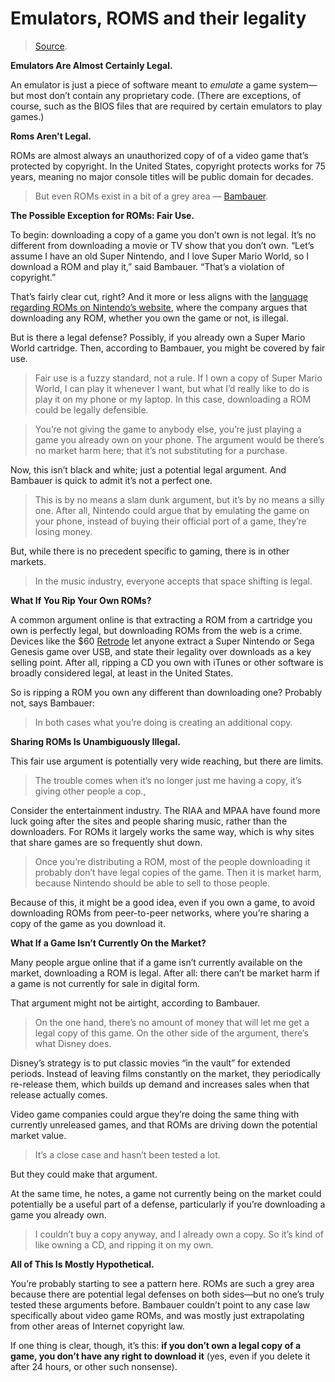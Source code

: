 # Emulators, ROMS and their legality

> [Source](https://www.howtogeek.com/262758/is-downloading-retro-video-game-roms-ever-legal/).

**Emulators Are Almost Certainly Legal.**

An emulator is just a piece of software meant to *emulate* a game system—but most don’t contain any proprietary code. (There are exceptions, of course, such as the BIOS files that are required by certain emulators to play games.)

**Roms Aren't Legal.**

ROMs are almost always an unauthorized copy of of a video game that’s protected by copyright. In the United States, copyright protects works for 75 years, meaning no major console titles will be public domain for decades.

> But even ROMs exist in a bit of a grey area — [Bambauer](https://law.arizona.edu/derek-bambauer).

**The Possible Exception for ROMs: Fair Use.**

To begin: downloading a copy of a game you don’t own is not legal. It’s no different from downloading a movie or TV show that you don’t own. “Let’s assume I have an old Super Nintendo, and I love Super Mario World, so I download a ROM and play it,” said Bambauer. “That’s a violation of copyright.”

That’s fairly clear cut, right? And it more or less aligns with the [language regarding ROMs on Nintendo’s website](https://www.nintendo.com/corp/legal.jsp#helping), where the company argues that downloading any ROM, whether you own the game or not, is illegal.

But is there a legal defense? Possibly, if you already own a Super Mario World cartridge. Then, according to Bambauer, you might be covered by fair use.

> Fair use is a fuzzy standard, not a rule. If I own a copy of Super Mario World, I can play it whenever I want, but what I’d really like to do is play it on my phone or my laptop. In this case, downloading a ROM could be legally defensible. 

>  You’re not giving the game to anybody else, you’re just playing a game you already own on your phone. The argument would be there’s no market harm here; that it’s not substituting for a purchase.

Now, this isn’t black and white; just a potential legal argument. And Bambauer is quick to admit it’s not a perfect one.

> This is by no means a slam dunk argument, but it’s by no means a silly one. After all, Nintendo could argue that by emulating the game on your phone, instead of buying their official port of a game, they’re losing money.

But, while there is no precedent specific to gaming, there is in other markets. 

> In the music industry, everyone accepts that space shifting is legal.

**What If You Rip Your Own ROMs?**

A common argument online is that extracting a ROM from a cartridge you own is perfectly legal, but downloading ROMs from the web is a crime. Devices like the $60 [Retrode](https://www.retrode.com/) let anyone extract a Super Nintendo or Sega Genesis game over USB, and state their legality over downloads as a key selling point. After all, ripping a CD you own with iTunes or other software is broadly considered legal, at least in the United States.

So is ripping a ROM you own any different than downloading one? Probably not, says Bambauer: 

> In both cases what you’re doing is creating an additional copy.

**Sharing ROMs Is Unambiguously Illegal.**

This fair use argument is potentially very wide reaching, but there are limits. 

> The trouble comes when it’s no longer just me having a copy, it’s giving other people a cop.,

Consider the entertainment industry. The RIAA and MPAA have found more luck going after the sites and people sharing music, rather than the downloaders. For ROMs it largely works the same way, which is why sites that share games are so frequently shut down.

> Once you’re distributing a ROM, most of the people downloading it probably don’t have legal copies of the game. Then it is market harm, because Nintendo should be able to sell to those people.

Because of this, it might be a good idea, even if you own a game, to avoid downloading ROMs from peer-to-peer networks, where you’re sharing a copy of the game as you download it.

**What If a Game Isn’t Currently On the Market?**

Many people argue online that if a game isn’t currently available on the market, downloading a ROM is legal. After all: there can’t be market harm if a game is not currently for sale in digital form.

That argument might not be airtight, according to Bambauer.

> On the one hand, there’s no amount of money that will let me get a legal copy of this game. On the other side of the argument, there’s what Disney does.

Disney’s strategy is to put classic movies “in the vault” for extended periods. Instead of leaving films constantly on the market, they periodically re-release them, which builds up demand and increases sales when that release actually comes.

Video game companies could argue they’re doing the same thing with currently unreleased games, and that ROMs are driving down the potential market value. 

> It’s a close case and hasn’t been tested a lot.

But they could make that argument.

At the same time, he notes, a game not currently being on the market could potentially be a useful part of a defense, particularly if you’re downloading a game you already own.

> I couldn’t buy a copy anyway, and I already own a copy. So it’s kind of like owning a CD, and ripping it on my own.

**All of This Is Mostly Hypothetical.**

You’re probably starting to see a pattern here. ROMs are such a grey area because there are potential legal defenses on both sides—but no one’s truly tested these arguments before. Bambauer couldn’t point to any case law specifically about video game ROMs, and was mostly just extrapolating from other areas of Internet copyright law.

If one thing is clear, though, it’s this: **if you don’t own a legal copy of a game, you don’t have any right to download it** (yes, even if you delete it after 24 hours, or other such nonsense).
